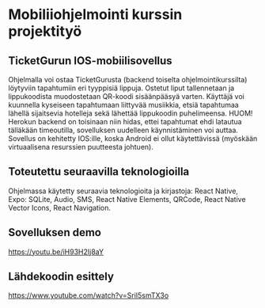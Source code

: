 # Mobiliiohjelmointi kurssin projektityö

## TicketGurun IOS-mobiilisovellus 

Ohjelmalla voi ostaa TicketGurusta (backend toiselta ohjelmointikurssilta) löytyviin tapahtumiin eri tyyppisiä lippuja. 
Ostetut liput tallennetaan ja lippukoodista muodostetaan QR-koodi sisäänpääsyä varten.
Käyttäjä voi kuunnella kyseiseen tapahtumaan liittyvää musiikkia, etsiä tapahtumaa lähellä sijaitsevia hotelleja sekä lähettää lippukoodin
puhelimeensa. HUOM! Herokun backend on toisinaan niin hidas, ettei tapahtumat ehdi latautua tälläkään timeoutilla, sovelluksen uudelleen käynnistäminen voi auttaa. Sovellus on kehitetty IOS:ille, koska Android ei ollut käytettävissä (myöskään virtuaalisena resurssien puutteesta johtuen).

## Toteutettu seuraavilla teknologioilla

Ohjelmassa käytetty seuraavia teknologioita ja kirjastoja: React Native, Expo: SQLite, Audio, SMS, React Native Elements, QRCode,
React Native Vector Icons, React Navigation.

## Sovelluksen demo
https://youtu.be/iH93H2Ij8aY

## Lähdekoodin esittely 
https://www.youtube.com/watch?v=SriI5smTX3o

